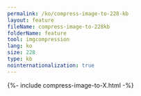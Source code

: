 ```yaml
---
permalink: /ko/compress-image-to-228-kb
layout: feature
fileName: compress-image-to-228kb
folderName: feature
tool: imgcompression
lang: ko
size: 228
type: kb
nointernationalization: true
---
```

{%- include compress-image-to-X.html -%}       
